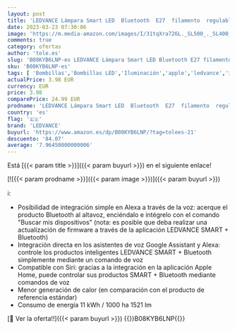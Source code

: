 ```yaml
---
layout: post
title: 'LEDVANCE Lámpara Smart LED  Bluetooth  E27  filamento  regulable  blanco cálido  2700 K   reemplaza lámparas incandescentes 100 W  controlable con Google  Alexa y Apple SMART+ FIL CLA DIM paquete de 1'
date: 2023-03-23 07:30:06
image: 'https://m.media-amazon.com/images/I/31tqXra726L._SL500_._SL400_.jpg'
comments: true
category: ofertas
author: 'tole.es'
slug: 'B08KYB6LNP-es LEDVANCE Lámpara Smart LED Bluetooth E27 filamento...'
sku: 'B08KYB6LNP-es'
tags: [ 'Bombillas','Bombillas LED','Iluminación','apple','ledvance','🇪🇸', ]
actualPrice: 3.98 EUR
currency: EUR
price: 3.98
comparePrice: 24.99 EUR
prodname: 'LEDVANCE Lámpara Smart LED  Bluetooth  E27  filamento  regulable  blanco cálido  2700 K   reemplaza lámparas incandescentes 100 W  controlable con Google  Alexa y Apple SMART+ FIL CLA DIM paquete de 1'
country: 'es'
flag: '🇪🇸'
brand: 'LEDVANCE'
buyurl: 'https://www.amazon.es/dp/B08KYB6LNP/?tag=tolees-21'
descuento: '84.07'
average: '7.96450000000006'
---
```


Está [{{< param title >}}]({{< param buyurl >}}) en el siguiente enlace!

[![{{< param prodname >}}]({{< param image >}})]({{< param buyurl >}})

ℹ️:

- Posibilidad de integración simple en Alexa a través de la voz: acerque el producto Bluetooth al altavoz, enciéndalo e intégrelo con el comando "Buscar mis dispositivos" (nota: es posible que deba realizar una actualización de firmware a través de la aplicación LEDVANCE SMART + Bluetooth)
- Integración directa en los asistentes de voz Google Assistant y Alexa: controle los productos inteligentes LEDVANCE SMART + Bluetooth simplemente mediante un comando de voz
- Compatible con Siri: gracias a la integración en la aplicación Apple Home, puede controlar sus productos SMART + Bluetooth mediante comandos de voz
- Menor generación de calor (en comparación con el producto de referencia estándar)
- Consumo de energía 11 kWh / 1000 ha 1521 lm

[🛒 Ver la oferta!!]({{< param buyurl >}})
{{<world>}}B08KYB6LNP{{</world>}}
